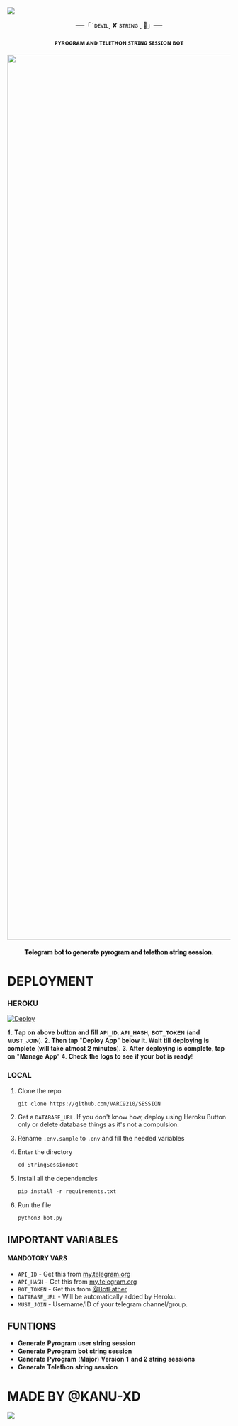 <img src="https://user-images.githubusercontent.com/73097560/115834477-dbab4500-a447-11eb-908a-139a6edaec5c.gif">

<p align="center">──「 ˹ᴅᴇᴠɪʟ˼ ✘˹sᴛʀɪɴɢ ˼ 🍷」──</p>

<h4 align="center">ᴘʏʀᴏɢʀᴀᴍ ᴀɴᴅ ᴛᴇʟᴇᴛʜᴏɴ ꜱᴛʀɪɴɢ ꜱᴇꜱꜱɪᴏɴ ʙᴏᴛ</h4>

<p align="center"><a href="https://github.com/VARC9210/SESSION"><img src="https://graph.org/file/a43bb2f461d65b19f6240.jpg" width="2000"></a></p>

<h4 align="center">𝐓𝐞𝐥𝐞𝐠𝐫𝐚𝐦 𝐛𝐨𝐭 𝐭𝐨 𝐠𝐞𝐧𝐞𝐫𝐚𝐭𝐞 𝐩𝐲𝐫𝐨𝐠𝐫𝐚𝐦 𝐚𝐧𝐝 𝐭𝐞𝐥𝐞𝐭𝐡𝐨𝐧 𝐬𝐭𝐫𝐢𝐧𝐠 𝐬𝐞𝐬𝐬𝐢𝐨𝐧.</h4>

# DEPLOYMENT

### HEROKU

[![Deploy](https://www.herokucdn.com/deploy/button.svg)](https://heroku.com/deploy?template=https://https://github.com/VARC9210/SESSION)

𝟏. 𝐓𝐚𝐩 𝐨𝐧 𝐚𝐛𝐨𝐯𝐞 𝐛𝐮𝐭𝐭𝐨𝐧 𝐚𝐧𝐝 𝐟𝐢𝐥𝐥 `𝐀𝐏𝐈_𝐈𝐃`, `𝐀𝐏𝐈_𝐇𝐀𝐒𝐇`, `𝐁𝐎𝐓_𝐓𝐎𝐊𝐄𝐍` (𝐚𝐧𝐝 `𝐌𝐔𝐒𝐓_𝐉𝐎𝐈𝐍`). 
𝟐. 𝐓𝐡𝐞𝐧 𝐭𝐚𝐩 "𝐃𝐞𝐩𝐥𝐨𝐲 𝐀𝐩𝐩" 𝐛𝐞𝐥𝐨𝐰 𝐢𝐭. 𝐖𝐚𝐢𝐭 𝐭𝐢𝐥𝐥 𝐝𝐞𝐩𝐥𝐨𝐲𝐢𝐧𝐠 𝐢𝐬 𝐜𝐨𝐦𝐩𝐥𝐞𝐭𝐞 (𝐰𝐢𝐥𝐥 𝐭𝐚𝐤𝐞 𝐚𝐭𝐦𝐨𝐬𝐭 𝟐 𝐦𝐢𝐧𝐮𝐭𝐞𝐬). 
𝟑. 𝐀𝐟𝐭𝐞𝐫 𝐝𝐞𝐩𝐥𝐨𝐲𝐢𝐧𝐠 𝐢𝐬 𝐜𝐨𝐦𝐩𝐥𝐞𝐭𝐞, 𝐭𝐚𝐩 𝐨𝐧 "𝐌𝐚𝐧𝐚𝐠𝐞 𝐀𝐩𝐩" 
𝟒. 𝐂𝐡𝐞𝐜𝐤 𝐭𝐡𝐞 𝐥𝐨𝐠𝐬 𝐭𝐨 𝐬𝐞𝐞 𝐢𝐟 𝐲𝐨𝐮𝐫 𝐛𝐨𝐭 𝐢𝐬 𝐫𝐞𝐚𝐝𝐲!

### LOCAL

1. Clone the repo
   ```markdown
   git clone https://github.com/VARC9210/SESSION
   ```
2. Get a `DATABASE_URL`. If you don't know how, deploy using Heroku Button only or delete database things as it's not a compulsion.
   
3. Rename `.env.sample` to `.env` and fill the needed variables

4. Enter the directory
   ```markdown
   cd StringSessionBot
   ```

5. Install all the dependencies
   ```markdown
   pip install -r requirements.txt
   ```

6. Run the file
   ```markdown
   python3 bot.py
   ```

## IMPORTANT VARIABLES

#### MANDOTORY VARS

- `API_ID` - Get this from [my.telegram.org](https://my.telegram.org/auth)
- `API_HASH` - Get this from [my.telegram.org](https://my.telegram.org/auth)
- `BOT_TOKEN` - Get this from [@BotFather](https://t.me/BotFather)
- `DATABASE_URL` - Will be automatically added by Heroku.
- `MUST_JOIN` - Username/ID of your telegram channel/group.

## FUNTIONS

- 𝐆𝐞𝐧𝐞𝐫𝐚𝐭𝐞 𝐏𝐲𝐫𝐨𝐠𝐫𝐚𝐦 𝐮𝐬𝐞𝐫 𝐬𝐭𝐫𝐢𝐧𝐠 𝐬𝐞𝐬𝐬𝐢𝐨𝐧
- 𝐆𝐞𝐧𝐞𝐫𝐚𝐭𝐞 𝐏𝐲𝐫𝐨𝐠𝐫𝐚𝐦 𝐛𝐨𝐭 𝐬𝐭𝐫𝐢𝐧𝐠 𝐬𝐞𝐬𝐬𝐢𝐨𝐧
- 𝐆𝐞𝐧𝐞𝐫𝐚𝐭𝐞 𝐏𝐲𝐫𝐨𝐠𝐫𝐚𝐦 (𝐌𝐚𝐣𝐨𝐫) 𝐕𝐞𝐫𝐬𝐢𝐨𝐧 𝟏 𝐚𝐧𝐝 𝟐 𝐬𝐭𝐫𝐢𝐧𝐠 𝐬𝐞𝐬𝐬𝐢𝐨𝐧𝐬
- 𝐆𝐞𝐧𝐞𝐫𝐚𝐭𝐞 𝐓𝐞𝐥𝐞𝐭𝐡𝐨𝐧 𝐬𝐭𝐫𝐢𝐧𝐠 𝐬𝐞𝐬𝐬𝐢𝐨𝐧

# MADE BY @KANU-XD 
<img src="https://user-images.githubusercontent.com/73097560/115834477-dbab4500-a447-11eb-908a-139a6edaec5c.gif">
